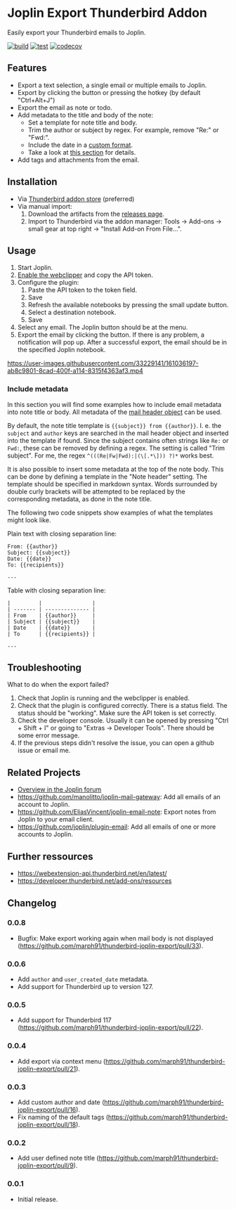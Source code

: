 # Joplin Export Thunderbird Addon

Easily export your Thunderbird emails to Joplin.

[![build](https://github.com/marph91/thunderbird-joplin-export/actions/workflows/build.yml/badge.svg)](https://github.com/marph91/thunderbird-joplin-export/actions/workflows/build.yml)
[![test](https://github.com/marph91/thunderbird-joplin-export/actions/workflows/test.yml/badge.svg)](https://github.com/marph91/thunderbird-joplin-export/actions/workflows/test.yml)
[![codecov](https://codecov.io/gh/marph91/thunderbird-joplin-export/branch/master/graph/badge.svg?token=YZYEW7C1VM)](https://codecov.io/gh/marph91/thunderbird-joplin-export)

## Features

- Export a text selection, a single email or multiple emails to Joplin.
- Export by clicking the button or pressing the hotkey (by default "Ctrl+Alt+J")
- Export the email as note or todo.
- Add metadata to the title and body of the note:
    - Set a template for note title and body.
    - Trim the author or subject by regex. For example, remove "Re:" or "Fwd:".
    - Include the date in a [custom format](https://moment.github.io/luxon/#/formatting?id=table-of-tokens).
    - Take a look at [this section](#include-metadata) for details.
- Add tags and attachments from the email.

## Installation

- Via [Thunderbird addon store](https://addons.thunderbird.net/en/thunderbird/addon/joplin-export/) (preferred)
- Via manual import:
    1. Download the artifacts from the [releases page](https://github.com/marph91/thunderbird-joplin-export/releases).
    2. Import to Thunderbird via the addon manager: Tools -> Add-ons -> small gear at top right -> "Install Add-on From File...".

## Usage

1. Start Joplin.
2. [Enable the webclipper](https://joplinapp.org/clipper/) and copy the API token.
3. Configure the plugin:
    1. Paste the API token to the token field.
    2. Save
    3. Refresh the available notebooks by pressing the small update button.
    4. Select a destination notebook.
    5. Save
4. Select any email. The Joplin button should be at the menu.
5. Export the email by clicking the button. If there is any problem, a notification will pop up. After a successful export, the email should be in the specified Joplin notebook.

<https://user-images.githubusercontent.com/33229141/161036197-ab8c9801-8cad-400f-a114-8315f4363af3.mp4>

### Include metadata

In this section you will find some examples how to include email metadata into note title or body. All metadata of the [mail header object](https://webextension-api.thunderbird.net/en/latest/messages.html#messages-messageheader) can be used.

By default, the note title template is `{{subject}} from {{author}}`. I. e. the `subject` and `author` keys are searched in the mail header object and inserted into the template if found. Since the subject contains often strings like `Re:` or `Fwd:`, these can be removed by defining a regex. The setting is called "Trim subject". For me, the regex `^(((Re|Fw|Fwd):|(\[.*\])) ?)*` works best.

It is also possible to insert some metadata at the top of the note body. This can be done by defining a template in the "Note header" setting. The template should be specified in markdown syntax. Words surrounded by double curly brackets will be attempted to be replaced by the corresponding metadata, as done in the note title.

The following two code snippets show examples of what the templates might look like.

Plain text with closing separation line:

```text
From: {{author}}
Subject: {{subject}}
Date: {{date}}
To: {{recipients}}

---

```

Table with closing separation line:

```text
|         |                |
| ------- | -------------- |
| From    | {{author}}     |
| Subject | {{subject}}    |
| Date    | {{date}}       |
| To      | {{recipients}} |

---

```

## Troubleshooting

What to do when the export failed?

1. Check that Joplin is running and the webclipper is enabled.
2. Check that the plugin is configured correctly. There is a status field. The status should be "working". Make sure the API token is set correctly.
3. Check the developer console. Usually it can be opened by pressing "Ctrl + Shift + I" or going to "Extras -> Developer Tools". There should be some error message.
4. If the previous steps didn't resolve the issue, you can open a github issue or email me.

## Related Projects

- [Overview in the Joplin forum](https://discourse.joplinapp.org/t/how-to-handle-emails-with-joplin-desktop/37469)
- <https://github.com/manolitto/joplin-mail-gateway>: Add all emails of an account to Joplin.
- <https://github.com/EliasVincent/joplin-email-note>: Export notes from Joplin to your email client.
- <https://github.com/joplin/plugin-email>: Add all emails of one or more accounts to Joplin.

## Further ressources

- <https://webextension-api.thunderbird.net/en/latest/>
- <https://developer.thunderbird.net/add-ons/resources>

## Changelog

### 0.0.8

- Bugfix: Make export working again when mail body is not displayed (<https://github.com/marph91/thunderbird-joplin-export/pull/33>).

### 0.0.6

- Add `author` and `user_created_date` metadata.
- Add support for Thunderbird up to version 127.

### 0.0.5

- Add support for Thunderbird 117 (<https://github.com/marph91/thunderbird-joplin-export/pull/22>).

### 0.0.4

- Add export via context menu (<https://github.com/marph91/thunderbird-joplin-export/pull/21>).

### 0.0.3

- Add custom author and date (<https://github.com/marph91/thunderbird-joplin-export/pull/16>).
- Fix naming of the default tags (<https://github.com/marph91/thunderbird-joplin-export/pull/18>).

### 0.0.2

- Add user defined note title (<https://github.com/marph91/thunderbird-joplin-export/pull/9>).

### 0.0.1

- Initial release.
